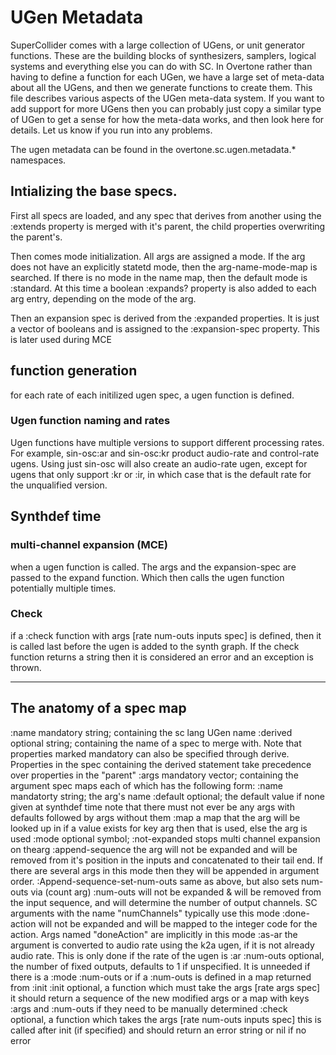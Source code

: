 # UGen Metadata

SuperCollider comes with a large collection of UGens, or unit generator
functions.  These are the building blocks of synthesizers, samplers, logical
systems and everything else you can do with SC.  In Overtone rather than having
to define a function for each UGen, we have a large set of meta-data about all
the UGens, and then we generate functions to create them.  This file describes
various aspects of the UGen meta-data system.  If you want to add support for
more UGens then you can probably just copy a similar type of UGen to get a sense
for how the meta-data works, and then look here for details. Let us know if you
run into any problems.

The ugen metadata can be found in the overtone.sc.ugen.metadata.* namespaces.

## Intializing the base specs.

First all specs are loaded, and any spec that derives from another using the
:extends property is merged with it's parent, the child properties overwriting
the parent's.

Then comes mode initialization. All args are assigned a mode.  If the arg does
not have an explicitly statetd mode, then the arg-name-mode-map is searched. If
there is no mode in the name map, then the default mode is :standard. At this
time a boolean :expands? property is also added to each arg entry, depending on
the mode of the arg.

Then an expansion spec is derived from the :expanded properties.  It is just a
vector of booleans and is assigned to the :expansion-spec property. This is
later used during MCE

## function generation

for each rate of each initilized ugen spec, a ugen function is defined.

### Ugen function naming and rates

Ugen functions have multiple versions to support different processing rates.
For example, sin-osc:ar and sin-osc:kr product audio-rate and control-rate
ugens.  Using just sin-osc will also create an audio-rate ugen, except for ugens
that only support :kr or :ir, in which case that is the default rate for the
unqualified version.

## Synthdef time

### multi-channel expansion (MCE)

when a ugen function is called. The args and the expansion-spec are passed to
the expand function.  Which then calls the ugen function potentially multiple
times.

### Check

if a :check function with args [rate num-outs inputs spec] is defined, then it
is called last before the ugen is added to the synth graph. If the check
function returns a string then it is considered an error and an exception is
thrown.

---------------------------------------------------------------

## The anatomy of a spec map

:name     mandatory string; containing the sc lang UGen name
:derived  optional string; containing the name of a spec to merge
          with. Note that properties marked mandatory can also be
          specified through derive. Properties in the spec
          containing the derived statement take precedence over
          properties in the "parent"
:args     mandatory vector; containing the argument spec maps each of
          which has the following form:
          :name     mandatorty string; the arg's name
          :default  optional; the default value if none given at synthdef time
                    note that there must not ever be any args with
                    defaults followed by args without them
          :map   a map that the arg will be looked up in
                 if a value exists for key arg then that
                 is used, else the arg is used
          :mode     optional symbol;
                    :not-expanded stops multi channel expansion on
                                  thearg
                    :append-sequence the arg will not be expanded
                            and will be removed from it's position
                            in the inputs and concatenated to their
                            tail end. If there are several args in
                            this mode then they will be appended
                            in argument order.
                    :Append-sequence-set-num-outs
                            same as above, but also sets num-outs
                             via (count arg)
                    :num-outs will not be expanded & will be
                              removed from the input sequence,
                              and will determine the number
                              of output channels. SC arguments with
                              the name "numChannels" typically
                              use this mode
                    :done-action will not be expanded and will be
                              mapped to the integer code for the
                              action. Args named "doneAction" are
                              implicitly in this mode
                    :as-ar  the argument is converted to audio rate
                           using the k2a ugen, if it is not already
                           audio rate. This is only done if the rate
                           of the ugen is :ar
:num-outs optional, the number of fixed outputs, defaults to 1 if
          unspecified. It is unneeded if there is a :mode :num-outs
          or if a :num-outs is defined in a map returned from :init
:init     optional, a function which must take the args [rate args spec]
          it should return a sequence of the new modified args or a
          map with keys :args and :num-outs if they need to be manually
          determined
:check    optional, a function which takes the args
              [rate num-outs inputs spec]
              this is called after init (if specified) and should
              return an error string or nil if no error
